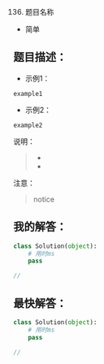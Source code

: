136. 题目名称

- 简单

## 题目描述：


- 示例1：

```
example1
```

- 示例2：

```
example2
```
说明：
> - 
> - 

注意：
> notice

## 我的解答：
``` python
class Solution(object):
    # 用时ms
    pass
```

```cpp
// 
```

## 最快解答：
``` python
class Solution(object):
    # 用时ms
    pass
```
```cpp
// 
```
